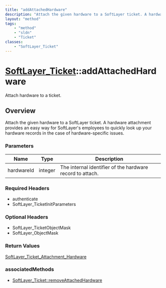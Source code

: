 ```yaml
---
title: "addAttachedHardware"
description: "Attach the given hardware to a SoftLayer ticket. A hardware attachment provides an easy way for SoftLayer's employees to... "
layout: "method"
tags:
    - "method"
    - "sldn"
    - "Ticket"
classes:
    - "SoftLayer_Ticket"
---
```

# [SoftLayer_Ticket](/reference/services/SoftLayer_Ticket)::addAttachedHardware

Attach hardware to a ticket.


## Overview 
Attach the given hardware to a SoftLayer ticket. A hardware attachment provides an easy way for SoftLayer's employees to quickly look up your hardware records in the case of hardware-specific issues. 

### Parameters 
|Name | Type | Description |
| --- | --- | --- |
|hardwareId| integer| The internal identifier of the hardware record to attach.|


### Required Headers
* authenticate
* SoftLayer_TicketInitParameters

### Optional Headers
* SoftLayer_TicketObjectMask
* SoftLayer_ObjectMask

### Return Values
<a href='/reference/datatypes/SoftLayer_Ticket_Attachment_Hardware'>SoftLayer_Ticket_Attachment_Hardware </a>


### associatedMethods

*  [SoftLayer_Ticket::removeAttachedHardware](/reference/services/SoftLayer_Ticket/removeAttachedHardware )

